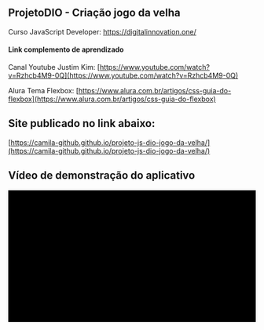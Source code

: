 ## ProjetoDIO - Criação jogo da velha
Curso JavaScript Developer: https://digitalinnovation.one/

#### Link complemento de aprendizado 
Canal Youtube Justim Kim: 
[https://www.youtube.com/watch?v=Rzhcb4M9-0Q](https://www.youtube.com/watch?v=Rzhcb4M9-0Q)

Alura Tema Flexbox:  [https://www.alura.com.br/artigos/css-guia-do-flexbox](https://www.alura.com.br/artigos/css-guia-do-flexbox)

## Site publicado no link abaixo:
[https://camila-github.github.io/projeto-js-dio-jogo-da-velha/](https://camila-github.github.io/projeto-js-dio-jogo-da-velha/)

## Vídeo de demonstração do aplicativo

<p align="center">
   <img src="https://github.com/camila-github/projeto-js-dio-jogo-da-velha/blob/main/docs/video-.gif"/>
</p>
